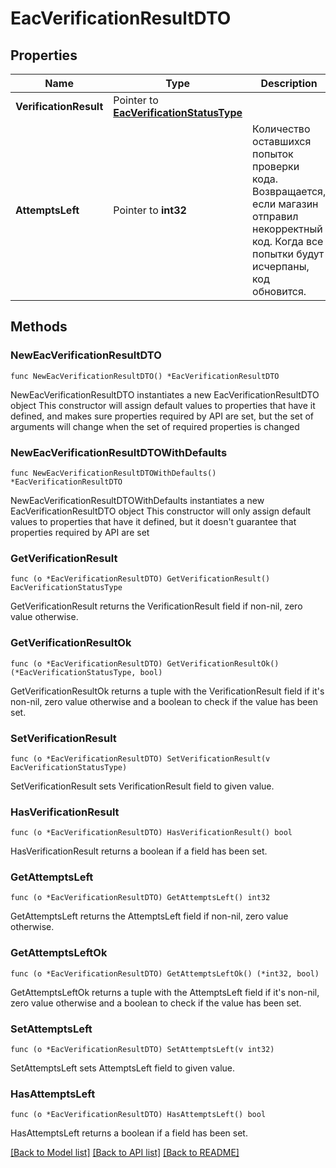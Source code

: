 # EacVerificationResultDTO

## Properties

Name | Type | Description | Notes
------------ | ------------- | ------------- | -------------
**VerificationResult** | Pointer to [**EacVerificationStatusType**](EacVerificationStatusType.md) |  | [optional] 
**AttemptsLeft** | Pointer to **int32** | Количество оставшихся попыток проверки кода.  Возвращается, если магазин отправил некорректный код.  Когда все попытки будут исчерпаны, код обновится.  | [optional] 

## Methods

### NewEacVerificationResultDTO

`func NewEacVerificationResultDTO() *EacVerificationResultDTO`

NewEacVerificationResultDTO instantiates a new EacVerificationResultDTO object
This constructor will assign default values to properties that have it defined,
and makes sure properties required by API are set, but the set of arguments
will change when the set of required properties is changed

### NewEacVerificationResultDTOWithDefaults

`func NewEacVerificationResultDTOWithDefaults() *EacVerificationResultDTO`

NewEacVerificationResultDTOWithDefaults instantiates a new EacVerificationResultDTO object
This constructor will only assign default values to properties that have it defined,
but it doesn't guarantee that properties required by API are set

### GetVerificationResult

`func (o *EacVerificationResultDTO) GetVerificationResult() EacVerificationStatusType`

GetVerificationResult returns the VerificationResult field if non-nil, zero value otherwise.

### GetVerificationResultOk

`func (o *EacVerificationResultDTO) GetVerificationResultOk() (*EacVerificationStatusType, bool)`

GetVerificationResultOk returns a tuple with the VerificationResult field if it's non-nil, zero value otherwise
and a boolean to check if the value has been set.

### SetVerificationResult

`func (o *EacVerificationResultDTO) SetVerificationResult(v EacVerificationStatusType)`

SetVerificationResult sets VerificationResult field to given value.

### HasVerificationResult

`func (o *EacVerificationResultDTO) HasVerificationResult() bool`

HasVerificationResult returns a boolean if a field has been set.

### GetAttemptsLeft

`func (o *EacVerificationResultDTO) GetAttemptsLeft() int32`

GetAttemptsLeft returns the AttemptsLeft field if non-nil, zero value otherwise.

### GetAttemptsLeftOk

`func (o *EacVerificationResultDTO) GetAttemptsLeftOk() (*int32, bool)`

GetAttemptsLeftOk returns a tuple with the AttemptsLeft field if it's non-nil, zero value otherwise
and a boolean to check if the value has been set.

### SetAttemptsLeft

`func (o *EacVerificationResultDTO) SetAttemptsLeft(v int32)`

SetAttemptsLeft sets AttemptsLeft field to given value.

### HasAttemptsLeft

`func (o *EacVerificationResultDTO) HasAttemptsLeft() bool`

HasAttemptsLeft returns a boolean if a field has been set.


[[Back to Model list]](../README.md#documentation-for-models) [[Back to API list]](../README.md#documentation-for-api-endpoints) [[Back to README]](../README.md)


